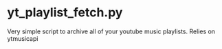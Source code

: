 # yt_playlist_fetch.py
Very simple script to archive all of your youtube music playlists.  Relies on ytmusicapi
